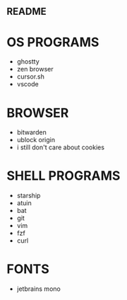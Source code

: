 ## README

# OS PROGRAMS
- ghostty
- zen browser
- cursor.sh
- vscode

# BROWSER
- bitwarden
- ublock origin
- i still don't care about cookies

# SHELL PROGRAMS
- starship
- atuin
- bat
- git
- vim
- fzf
- curl

# FONTS
- jetbrains mono
